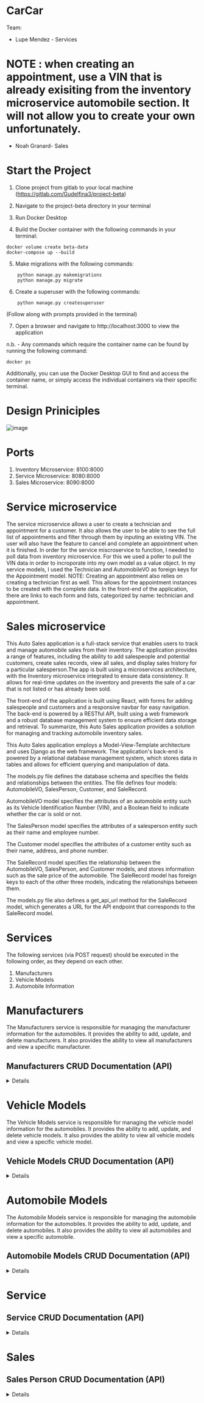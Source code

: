 # CarCar

Team:

* Lupe Mendez - Services
# NOTE : when creating an appointment, use a VIN that is already exisiting from the inventory microservice automobile section. It will not allow you to create your own unfortunately.


* Noah Granard- Sales

# Start the Project
1. Clone project from gitlab to your local machine (https://gitlab.com/Gudelfina3/project-beta)

2. Navigate to the project-beta directory in your terminal

3. Run Docker Desktop

4. Build the Docker container with the following commands in your terminal:
```
docker volume create beta-data
docker-compose up --build
```
5. Make migrations with the following commands:
```docker exec -it «api-container-name» bash
    python manage.py makemigrations
    python manage.py migrate
```
6. Create a superuser with the following commands:
```docker exec -it «api-container-name» bash
    python manage.py createsuperuser
```
(Follow along with prompts provided in the terminal)

7. Open a browser and navigate to http://localhost:3000 to view the application

n.b. - Any commands which require the container name can be found by running the following command:
```
docker ps

```
Additionally, you can use the Docker Desktop GUI to find and access the container name, or simply access the individual containers via their specific terminal.

# Design Priniciples
![image](https://i.imgur.com/q94m4wp.jpg)


# Ports

1. Inventory Microservice: 8100:8000
2. Service Microservice: 8080:8000
3. Sales Microservice: 8090:8000

# Service microservice

The service microservice allows a user to create a technician and appointment for a customer. It also allows the user to be able to see the full list of appointments and filter through them by inputing an existing VIN. The user will also have the feature to cancel and complete an appointment when it is finished. In order for the service miscroservice to function, I needed to poll data from inventory microservice. For this we used a poller to pull the VIN data in order to incroporate into my own model as a value object. In my service models, I used the Technician and AutomobileVO as foreign keys for the Appointment model. NOTE: Creating an appointment also relies on creating a technician first as well. This allows for the appointment instances to be created with the complete data. In the front-end of the application, there are links to each form and lists, categorized by name: technician and appointment.
# Sales microservice

This Auto Sales application is a full-stack service that enables users to track and manage automobile sales from their inventory. The application provides a range of features, including the ability to add salespeople and potential customers, create sales records, view all sales, and display sales history for a particular salesperson.The app is built using a microservices architecture, with the Inventory microservice integrated to ensure data consistency. It allows for real-time updates on the inventory and prevents the sale of a car that is not listed or has already been sold.

The front-end of the application is built using React, with forms for adding salespeople and customers and a responsive navbar for easy navigation. The back-end is powered by a RESTful API, built using a web framework and a robust database management system to ensure efficient data storage and retrieval. To summarize, this Auto Sales application provides a solution for managing and tracking automobile inventory sales.

This Auto Sales application employs a Model-View-Template architecture and uses Django as the web framework. The application's back-end is powered by a relational database management system, which stores data in tables and allows for efficient querying and manipulation of data.

The models.py file defines the database schema and specifies the fields and relationships between the entities. The file defines four models: AutomobileVO, SalesPerson, Customer, and SaleRecord.

AutomobileVO model specifies the attributes of an automobile entity such as its Vehicle Identification Number (VIN), and a Boolean field to indicate whether the car is sold or not.

The SalesPerson model specifies the attributes of a salesperson entity such as their name and employee number.

The Customer model specifies the attributes of a customer entity such as their name, address, and phone number.

The SaleRecord model specifies the relationship between the AutomobileVO, SalesPerson, and Customer models, and stores information such as the sale price of the automobile. The SaleRecord model has foreign keys to each of the other three models, indicating the relationships between them.

The models.py file also defines a get_api_url method for the SaleRecord model, which generates a URL for the API endpoint that corresponds to the SaleRecord model.

# Services

The following services (via POST request) should be executed in the following order, as they depend on each other.
1. Manufacturers
2. Vehicle Models
3. Automobile Information

# Manufacturers
The Manufacturers service is responsible for managing the manufacturer information for the automobiles. It provides the ability to add, update, and delete manufacturers. It also provides the ability to view all manufacturers and view a specific manufacturer.

## Manufacturers CRUD Documentation (API)
<details>
# Create a manufacturer
POST request to http://localhost:8100/api/manufacturers/ with the following JSON body:
```
{
    "name": "Toyota",
}
```
Returns
```
{
    "href": "/api/manufacturers/1",
    "id": 1,
    "name": "Toyota",
}
```

### List all manufacturers
GET request to http://localhost:8100/api/manufacturers/ - no body required.

Returns
```
{
	"href": "/api/manufacturers/1/",
	"id": 1,
	"name": "Toyota"
}
```
### Get a specific manufacturer
GET request to http://localhost:8100/api/manufacturers/1/ - no body required. The number at the end of the URL is the ID of the manufacturer you want to retrieve.

Returns
```
{
    "href": "/api/manufacturers/1/",
    "id": 1,
    "name": "Toyota"
}
```
### Update a manufacturer
PUT request to http://localhost:8100/api/manufacturers/1/ with the following JSON body. The number at the end of the URL is the ID of the manufacturer you want to update:

```
{
    "name": "Ford"
}
```

Returns
```
{
    "href": "/api/manufacturers/1/",
    "id": 1,
    "name": "Ford"
}
```

### Delete a manufacturer
DELETE request to http://localhost:8100/api/manufacturers/1/ - no body required. The number at the end of the URL is the ID of the manufacturer you want to delete.

Returns
```
{
	"id": null,
	"name": "Ford"
}
```
</details>


# Vehicle Models
The Vehicle Models service is responsible for managing the vehicle model information for the automobiles. It provides the ability to add, update, and delete vehicle models. It also provides the ability to view all vehicle models and view a specific vehicle model.

## Vehicle Models CRUD Documentation (API)
<details>

### Create a vehicle model
POST request to http://localhost:8100/api/models/ with the following JSON body:

```
{
    "name": "CHRYSLER 300C SRT-8",
    "picture_url": "https://cdn.drivingline.com/media/2323560/300-srt-10.jpg?quality=70&mode=pad&copymetadata=true&w=1130"
    "manufacturer_id": 1
}
```

Returns
```{
	"href": "/api/models/1/",
	"id": 1,
	"name": "CHRYSLER 300C SRT-8",
	"picture_url": "https://cdn.drivingline.com/media/2323560/300-srt-10.jpg?quality=70&mode=pad&copymetadata=true&w=1130",
	"manufacturer": {
		"href": "/api/manufacturers/1/",
		"id": 1,
		"name": "Chrysler"
	}
}
```

### List all vehicle models
GET request to http://localhost:8100/api/models/ - no body required.

Returns
```
{
	"models": [
		{
			"href": "/api/models/1/",
			"id": 1,
			"name": "CHRYSLER 300C SRT-8",
			"picture_url": "https://cdn.drivingline.com/media/2323560/300-srt-10.jpg?quality=70&mode=pad&copymetadata=true&w=1130",
			"manufacturer": {
				"href": "/api/manufacturers/1/",
				"id": 1,
				"name": "Chrysler"
			}
		}
	]
}
```

### Get a specific vehicle model
GET request to http://localhost:8100/api/models/1/ - no body required. The number at the end of the URL is the ID of the vehicle model you want to retrieve.

Returns
```
{
	"href": "/api/models/1/",
	"id": 1,
	"name": "CHRYSLER 300C SRT-8",
	"picture_url": "https://cdn.drivingline.com/media/2323560/300-srt-10.jpg?quality=70&mode=pad&copymetadata=true&w=1130",
	"manufacturer": {
		"href": "/api/manufacturers/3/",
		"id": 3,
		"name": "Chrysler"
	}
}
```

### Update a vehicle model
PUT request to http://localhost:8100/api/models/1/ with the following JSON body. The number at the end of the URL is the ID of the vehicle model you want to update:

```
{
    "name": "CHRYSLER 500C SRT-10",
    "picture_url": "https://cdn.drivingline.com/media/2323560/300-srt-10.jpg?quality=70&mode=pad&copymetadata=true&w=1130"
    "manufacturer_id": 1
}
```

Returns
```
{
    "href": "/api/models/1/",
    "id": 1,
    "name": "CHRYSLER 500C SRT-10",
    "picture_url": "https://cdn.drivingline.com/media/2323560/300-srt-10.jpg?quality=70&mode=pad&copymetadata=true&w=1130",
    "manufacturer": {
        "href": "/api/manufacturers/1/",
        "id": 1,
        "name": "Chrysler"
    }
}
```

### Delete a vehicle model
DELETE request to http://localhost:8100/api/models/1/ - no body required. The number at the end of the URL is the ID of the vehicle model you want to delete.

Returns
```
{
	"id": null,
	"name": "CHRYSLER 500C SRT-10",
	"picture_url": "https://cdn.drivingline.com/media/2323560/300-srt-10.jpg?quality=70&mode=pad&copymetadata=true&w=1130",
	"manufacturer": {
		"href": "/api/manufacturers/1/",
		"id": 1,
		"name": "Chrysler"
	}
}
```
</details>

# Automobile Models
The Automobile Models service is responsible for managing the automobile information for the automobiles. It provides the ability to add, update, and delete automobiles. It also provides the ability to view all automobiles and view a specific automobile.

## Automobile Models CRUD Documentation (API)
<details>

### Create an Automobile model
POST request to http://localhost:8100/api/automobiles/ with the following JSON body:

```
{
  "color": "yellow",
  "year": 2083,
  "vin": "3C3CC5FB2AN120888",
  "model_id": 1
}
```

Returns
```
{
    "href": "/api/automobiles/3C3CC5FB2AN120888/",
    "id": 1,
    "color": "Yellow",
    "year": 2083,
    "vin": "3C3CC5FB2AN120888",
    "model": {
        "href": "/api/models/1/",
        "id": 1,
        "name": "CHRYSLER 500C SRT-10",
        "picture_url": "https://cdn.drivingline.com/media/2323560/300-srt-10.jpg?quality=70&mode=pad&copymetadata=true&w=1130",
        "manufacturer": {
            "href": "/api/manufacturers/1/",
            "id": 1,
            "name": "Chrysler"
        }
    }
}
```

### Get list of Automobiles
GET request to http://localhost:8100/api/automobiles/ - no body required:


Returns
```
{
	"autos": [
		{
			"href": "/api/automobiles/3C3CC5FB2AN120888/",
			"id": 1,
			"color": "Yellow",
			"year": 2083,
			"vin": "3C3CC5FB2AN120888",
			"model": {
				"href": "/api/models/1/",
				"id": 1,
				"name": "CHRYSLER 500C SRT-10",
				"picture_url": "https://cdn.drivingline.com/media/2323560/300-srt-10.jpg?quality=70&mode=pad&copymetadata=true&w=1130",
				"manufacturer": {
					"href": "/api/manufacturers/1/",
					"id": 1,
					"name": "Chrysler"
				}
			}
		},
    ]
}
```

### Get specific Automobile model
GET request to http://localhost:8100/api/automobiles/3C3CC5FB2AN120888/ - no body required. The string at the end of the URL is the VIN of the automobile you would like to get the details about.

Returns
```
{
	"href": "/api/automobiles/3C3CC5FB2AN120888/",
	"id": 1,
	"color": "Yellow",
	"year": 2083,
	"vin": "3C3CC5FB2AN120888",
	"model": {
		"href": "/api/models/1/",
		"id": 1,
		"name": "CHRYSLER 500C SRT-10",
		"picture_url": "https://upload.wikimedia.org/wikipedia/commons/thumb/7/71/Chrysler_Sebring_front_20090302.jpg/320px-Chrysler_Sebring_front_20090302.jpg",
		"manufacturer": {
			"href": "/api/manufacturers/1/",
			"id": 1,
			"name": "Chrysler"
		}
	}
}
```

### Update Automobile model
PUT request to http://localhost:8100/api/automobiles/3C3CC5FB2AN120888/ with the following JSON body. The string at the end of the URL is the automobile's VIN:

```
{
  "color": "Red",
  "year": 2013
}
```

Returns
```
{
	"href": "/api/automobiles/3C3CC5FB2AN120888/",
	"id": 1,
	"color": "Red",
	"year": 2013,
	"vin": "3C3CC5FB2AN120888",
	"model": {
		"href": "/api/models/1/",
		"id": 1,
		"name": "CHRYSLER 500C SRT-10",
		"picture_url": https://cdn.drivingline.com/media/2323560/300-srt-10.jpg?quality=70&mode=pad&copymetadata=true&w=1130",
		"manufacturer": {
			"href": "/api/manufacturers/1/",
			"id": 1,
			"name": "Chrysler"
		}
	}
}
```

### Delete a specific Automobile model
DELETE request to http://localhost:8100/api/automobiles/3C3CC5FB2AN120888/ - no body required. The string at the end is the automobile's VIN you would like to delete.

Returns
```
{
	"href": "/api/automobiles/3C3CC5FB2AN120888/",
	"id": null,
	"color": "Red",
	"year": 2013,
	"vin": "3C3CC5FB2AN120888",
	"model": {
		"href": "/api/models/1/",
		"id": 1,
		"name": "CHRYSLER 500C SRT-10",
		"picture_url": "https://cdn.drivingline.com/media/2323560/300-srt-10.jpg?quality=70&mode=pad&copymetadata=true&w=1130",
		"manufacturer": {
			"href": "/api/manufacturers/1/",
			"id": 1,
			"name": "Chrysler"
		}
	}
}
```
</details>

# Service

## Service CRUD Documentation (API)
<details>

### Create a Technician
POST request from http://localhost:8080/api/technicians/ with the following JSON body:

```
{
	"employee_name": "Bill",
	"employee_id": "1"
}
```

Returns
```
{
	"href": "/api/technicians/1/",
	"employee_name": "Bill",
	"employee_id": "1"
}
```

### Get Technician list
GET request to http://localhost:8080/api/technicians/ - no JSON body required:

Returns
```
{
    "technicians": [
        {
            "href": "/api/technicians/1/",
            "employee_name": "Bill",
            "employee_id": 1
        },
    ]
}
```

### Get specific Technician
GET request to http://localhost:8080/api/technicians/1/ - the number at the end is the ID of technician. No JSON body required:

Returns
```
{
	"href": "/api/technicians/1/",
	"employee_name": "Bill",
	"employee_id": 1
}
```

### Delete specific Technician
DELETE request to http://localhost:8080/api/technicians/1/ - the number at the end is the ID of technician. No JSON body required:

Returns
```
* first send

{
	"deleted": true
}

 * second send

{
	"deleted": false
}
```
## Appointment CRUD Documentation (API)
### Create Appointment
POST request to http://localhost:8080/api/appointments/ with the JSON body:

```
{
	"owner_name" : "Sam",
	"vin": "3C3CC5FB2AN120888",
	"date": "2023-08-03",
	"time": "13:00",
	"reason": "squeaky tire",
	"technician": 1
}
```

Returns
```
{
	"href": "/api/appointments/1/",
	"owner_name": "Sam",
	"date": "2023-03-08",
	"time": "22:05:59.263104",
	"reason": "squeaky tire",
	"vin": {
		"vin": "3C3CC5FB2AN120888",
		"import_href": "/api/automobiles/3C3CC5FB2AN120888/"
	},
	"technician": {
		"href": "/api/technicians/1/",
		"employee_name": "Bill",
		"employee_id": 1
	}
}
```

### List Appointments
GET request to http://localhost:8080/api/appointments/ - no JSON body required:

Returns
```
{
"appointments": [
    {
    "owner_name": "Sam",
    "date": "2023-03-08",
    "time": "22:05:59.263104",
    "reason": "squeaky tire",
    "id": 4,
    "completed": false,
    "vin": {
        "vin": "3C3CC5FB2AN120888",
        "import_href": "/api/automobiles/3C3CC5FB2AN120888/"
    },
    "technician": {
        "href": "/api/technicians/1/",
        "employee_name": "Bill",
        "employee_id": 1
    }
    }
    ]
}
```
### Get specific Appointment
GET request from http://localhost:8080/api/appointments/1/ - the number at the end is the ID of the appointment. No JSON body required.

Returns
```
{
	"owner_name": "Sam",
    "date": "2023-03-08",
    "time": "22:05:59.263104",
    "reason": "squeaky tire",
    "id": 4,
    "completed": false,
    "vin": {
        "vin": "3C3CC5FB2AN120888",
        "import_href": "/api/automobiles/3C3CC5FB2AN120888/"
    },
    "technician": {
        "href": "/api/technicians/1/",
        "employee_name": "Bill",
        "employee_id": 1
    }
}
```

### Update specific Appointment
PUT request to http://localhost:8080/api/appointments/1/ - the number at the end is the ID of the appointment. The following JSON body is:

```
{
	"completed": true
}
```

Returns
```
{
	"owner_name": "Sam",
    "date": "2023-03-08",
    "time": "22:05:59.263104",
    "reason": "squeaky tire",
    "id": 4,
    "completed": true,
    "vin": {
        "vin": "3C3CC5FB2AN120888",
        "import_href": "/api/automobiles/3C3CC5FB2AN120888/"
    },
    "technician": {
        "href": "/api/technicians/1/",
        "employee_name": "Bill",
        "employee_id": 1
    }
}
```

### Delete a specific Appointment
DELETE request to http://localhost:8080/api/appointments/1/ - the number at the is the ID of the appointment. No JSON body required.

Returns
```
* first send

{
	"deleted": true
}

 * second send

{
	"deleted": false
}
```
</details>

# Sales

## Sales Person CRUD Documentation (API)
<details>
# Create Sales Person
POST request to http://localhost:8090/api/sales-person/ with the following JSON body:

```
{
  "name": "Dan",
  "employee_number": 1
}
```

Returns
```
{
    "name": "Dan",
    "employee_number": 1,
    "id": 1,
}
```

### Get list of Sales Persons
GET request to http://localhost:8090/api/sales-person/ - no body required:

Returns
```
{
	"sales_person": [
		{
			"name": "Dan",
			"employee_number": 1,
			"id": 1
		}
    ]
}
```

## Customer CRUD Documentation (API)

### Create Customer
POST request to http://localhost:8090/api/customer/ with the following JSON body:

```
{
  "name": "John",
  "Address": 123 HackReactor Way",
  "phone_number": "123-456-7890",
}
```

Returns
```
{
    "name": "John",
    "Address": 123 HackReactor Way",
    "phone_number": "123-456-7890",
    "id": 1,
}
```

### Get list of Customers
GET request to http://localhost:8090/api/customer/ - no body required:

Returns
```
{
    "customer": [
        {
            "name": "John",
            "Address": 123 HackReactor Way",
            "phone_number": "123-456-7890",
            "id": 1
        }
    ]
}
```

## Sale Record CRUD Documentation (API)

### Create Sale Record
POST request to http://localhost:8090/api/sale-record/ with the following JSON body:

```
{
 "automobile": "3C3CC5FB2AN120888",
    "sales_person": 1,
    "customer": 1,
    "sale_price": "$10,000"
}
```

Returns
```
{
	"sale_record": {
		"sales_person": {
			"name": "Dan",
			"employee_number": 1,
			"id": 1
		},
		"customer": {
			"name": "CHRYSLER 500C SRT-10",
			"address": "123 HackReactor Way",
			"phone_number": 123-456-7890",
			"id": 1
		},
		"sale_price": "$10,000",
		"id": 1,
		"vin": "3C3CC5FB2AN120888",
		"employee_number": 1
	}
}
```
</details>
